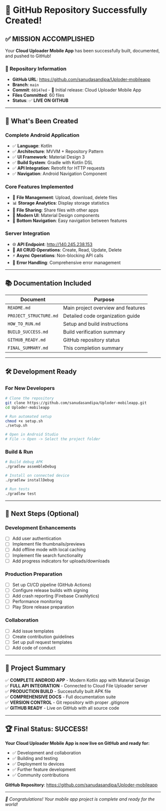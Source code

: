 # 🎉 GitHub Repository Successfully Created!

## ✅ **MISSION ACCOMPLISHED**

Your **Cloud Uploader Mobile App** has been successfully built, documented, and pushed to GitHub!

### 📍 **Repository Information**
- **GitHub URL**: https://github.com/sanudasandipa/Uploder-mobileapp
- **Branch**: `main`
- **Commit**: `60147ed` - 🎉 Initial release: Cloud Uploader Mobile App
- **Files Committed**: 60 files
- **Status**: ✅ **LIVE ON GITHUB**

---

## 📱 **What's Been Created**

### **Complete Android Application**
- ✅ **Language**: Kotlin
- ✅ **Architecture**: MVVM + Repository Pattern
- ✅ **UI Framework**: Material Design 3
- ✅ **Build System**: Gradle with Kotlin DSL
- ✅ **API Integration**: Retrofit for HTTP requests
- ✅ **Navigation**: Android Navigation Component

### **Core Features Implemented**
- 📂 **File Management**: Upload, download, delete files
- 📊 **Storage Analytics**: Display storage statistics
- 🔗 **File Sharing**: Share files with other apps
- 🎨 **Modern UI**: Material Design components
- 📱 **Bottom Navigation**: Easy navigation between features

### **Server Integration**
- 🌐 **API Endpoint**: http://140.245.238.153
- 📡 **All CRUD Operations**: Create, Read, Update, Delete
- ⚡ **Async Operations**: Non-blocking API calls
- 🔄 **Error Handling**: Comprehensive error management

---

## 📚 **Documentation Included**

| Document | Purpose |
|----------|---------|
| `README.md` | Main project overview and features |
| `PROJECT_STRUCTURE.md` | Detailed code organization guide |
| `HOW_TO_RUN.md` | Setup and build instructions |
| `BUILD_SUCCESS.md` | Build verification summary |
| `GITHUB_READY.md` | GitHub repository status |
| `FINAL_SUMMARY.md` | This completion summary |

---

## 🛠️ **Development Ready**

### **For New Developers**
```bash
# Clone the repository
git clone https://github.com/sanudasandipa/Uploder-mobileapp.git
cd Uploder-mobileapp

# Run automated setup
chmod +x setup.sh
./setup.sh

# Open in Android Studio
# File -> Open -> Select the project folder
```

### **Build & Run**
```bash
# Build debug APK
./gradlew assembleDebug

# Install on connected device
./gradlew installDebug

# Run tests
./gradlew test
```

---

## 🚀 **Next Steps** (Optional)

### **Development Enhancements**
- [ ] Add user authentication
- [ ] Implement file thumbnails/previews
- [ ] Add offline mode with local caching
- [ ] Implement file search functionality
- [ ] Add progress indicators for uploads/downloads

### **Production Preparation**
- [ ] Set up CI/CD pipeline (GitHub Actions)
- [ ] Configure release builds with signing
- [ ] Add crash reporting (Firebase Crashlytics)
- [ ] Performance monitoring
- [ ] Play Store release preparation

### **Collaboration**
- [ ] Add issue templates
- [ ] Create contribution guidelines
- [ ] Set up pull request templates
- [ ] Add code of conduct

---

## 🎯 **Project Summary**

✅ **COMPLETE ANDROID APP** - Modern Kotlin app with Material Design  
✅ **FULL API INTEGRATION** - Connected to Cloud File Uploader server  
✅ **PRODUCTION BUILD** - Successfully built APK file  
✅ **COMPREHENSIVE DOCS** - Full documentation suite  
✅ **VERSION CONTROL** - Git repository with proper .gitignore  
✅ **GITHUB READY** - Live on GitHub with all source code  

---

## 🏆 **Final Status: SUCCESS!**

**Your Cloud Uploader Mobile App is now live on GitHub and ready for:**
- ✅ Development and collaboration
- ✅ Building and testing
- ✅ Deployment to devices
- ✅ Further feature development
- ✅ Community contributions

**GitHub Repository**: https://github.com/sanudasandipa/Uploder-mobileapp

---

*🎉 Congratulations! Your mobile app project is complete and ready for the world!*

